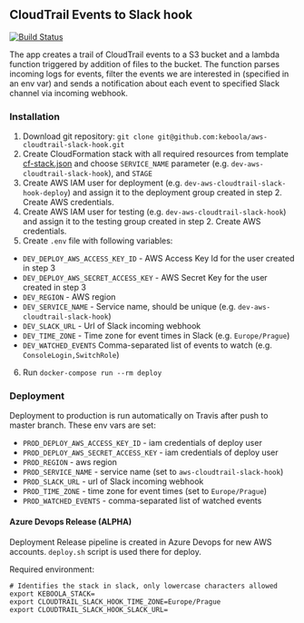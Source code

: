 ## CloudTrail Events to Slack hook

[![Build Status](https://travis-ci.org/keboola/aws-cloudtrail-slack-hook.svg?branch=master)](https://travis-ci.org/keboola/aws-cloudtrail-slack-hook)

The app creates a trail of CloudTrail events to a S3 bucket and a lambda function triggered by addition of files to the bucket. The function parses incoming logs for events, filter the events we are interested in (specified in an env var) and sends a notification about each event to specified Slack channel via incoming webhook.

### Installation

1. Download git repository: `git clone git@github.com:keboola/aws-cloudtrail-slack-hook.git`
2. Create CloudFormation stack with all required resources from template [cf-stack.json](https://github.com/keboola/aws-cloudtrail-slack-hook/blob/master/cf-stack.json) and choose `SERVICE_NAME` parameter (e.g. `dev-aws-cloudtrail-slack-hook`), and `STAGE`
3. Create AWS IAM user for deployment (e.g. `dev-aws-cloudtrail-slack-hook-deploy`) and assign it to the deployment group created in step 2. Create AWS credentials.
4. Create AWS IAM user for testing (e.g. `dev-aws-cloudtrail-slack-hook`) and assign it to the testing group created in step 2. Create AWS credentials.
5. Create `.env` file with following variables:
  - `DEV_DEPLOY_AWS_ACCESS_KEY_ID` - AWS Access Key Id for the user created in step 3
  - `DEV_DEPLOY_AWS_SECRET_ACCESS_KEY` - AWS Secret Key for the user created in step 3
  - `DEV_REGION` - AWS region
  - `DEV_SERVICE_NAME` - Service name, should be unique (e.g. `dev-aws-cloudtrail-slack-hook`)
  - `DEV_SLACK_URL` - Url of Slack incoming webhook
  - `DEV_TIME_ZONE` - Time zone for event times in Slack (e.g. `Europe/Prague`)
  - `DEV_WATCHED_EVENTS` Comma-separated list of events to watch (e.g. `ConsoleLogin,SwitchRole`)
6. Run `docker-compose run --rm deploy`


### Deployment

Deployment to production is run automatically on Travis after push to master branch. These env vars are set:
- `PROD_DEPLOY_AWS_ACCESS_KEY_ID` - iam credentials of deploy user
- `PROD_DEPLOY_AWS_SECRET_ACCESS_KEY` - iam credentials of deploy user
- `PROD_REGION` - aws region
- `PROD_SERVICE_NAME` - service name (set to `aws-cloudtrail-slack-hook`)
- `PROD_SLACK_URL` - url of Slack incoming webhook
- `PROD_TIME_ZONE` - time zone for event times (set to `Europe/Prague`)
- `PROD_WATCHED_EVENTS` - comma-separated list of watched events

#### Azure Devops Release (ALPHA)
Deployment Release pipeline is created in Azure Devops for new AWS accounts.
`deploy.sh` script is used there for deploy.

Required environment:
```
# Identifies the stack in slack, only lowercase characters allowed
export KEBOOLA_STACK=
export CLOUDTRAIL_SLACK_HOOK_TIME_ZONE=Europe/Prague
export CLOUDTRAIL_SLACK_HOOK_SLACK_URL=
```

